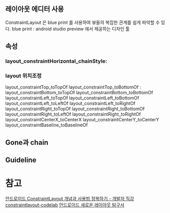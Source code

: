 ## 레이아웃 에디터 사용
ConstraintLayout 은 blue print 를 사용하여 뷰들의 복잡한 관계를 쉽게 파악할 수 있다.
blue print : android studio preview 에서 제공하는 디자인 툴

## 속성
### layout_constraintHorizontal_chainStyle:
### layout 위치조정
layout_constraintTop_toTopOf
layout_constraintTop_toBottomOf :
layout_constraintBottom_toTopOf
layout_constraintBottom_toBottomOf
layout_constraintLeft_toTopOf
layout_constraintLeft_toBottomOf
layout_constraintLeft_toLeftOf
layout_constraintLeft_toRightOf
layout_constraintRight_toTopOf
layout_constraintRight_toBottomOf
layout_constraintRight_toLeftOf
layout_constraintRight_toRightOf
layout_constraintCenterX_toCenterX
layout_constraintCenterY_toCenterY
layout_constraintBaseline_toBaselineOf

## Gone과 chain

## Guideline



# 참고
[안드로이드 ConstraintLayout 개념과 사용법 정복하기 - 개발자 직강](https://news.realm.io/kr/news/constraintlayout-it-can-do-what-now)
[constraintlayout-codelab](https://codelabs.developers.google.com/codelabs/constraint-layout/index.html?index=..%2F..%2Findex#0)
[안드로이드 새로운 레이아웃 탐구서](https://news.realm.io/kr/news/exploring-new-android-layouts/)
